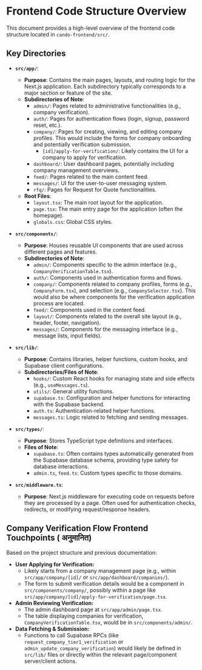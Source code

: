 # Frontend Code Structure Overview

This document provides a high-level overview of the frontend code structure located in `cando-frontend/src/`.

## Key Directories

*   **`src/app/`**:
    *   **Purpose**: Contains the main pages, layouts, and routing logic for the Next.js application. Each subdirectory typically corresponds to a major section or feature of the site.
    *   **Subdirectories of Note**:
        *   `admin/`: Pages related to administrative functionalities (e.g., company verification).
        *   `auth/`: Pages for authentication flows (login, signup, password reset, etc.).
        *   `company/`: Pages for creating, viewing, and editing company profiles. This would include the forms for company onboarding and potentially verification submission.
            *   `[id]/apply-for-verification/`: Likely contains the UI for a company to apply for verification.
        *   `dashboard/`: User dashboard pages, potentially including company management overviews.
        *   `feed/`: Pages related to the main content feed.
        *   `messages/`: UI for the user-to-user messaging system.
        *   `rfq/`: Pages for Request for Quote functionalities.
    *   **Root Files**:
        *   `layout.tsx`: The main root layout for the application.
        *   `page.tsx`: The main entry page for the application (often the homepage).
        *   `globals.css`: Global CSS styles.

*   **`src/components/`**:
    *   **Purpose**: Houses reusable UI components that are used across different pages and features.
    *   **Subdirectories of Note**:
        *   `admin/`: Components specific to the admin interface (e.g., `CompanyVerificationTable.tsx`).
        *   `auth/`: Components used in authentication forms and flows.
        *   `company/`: Components related to company profiles, forms (e.g., `CompanyForm.tsx`), and selection (e.g., `CompanySelector.tsx`). This would also be where components for the verification application process are located.
        *   `feed/`: Components used in the content feed.
        *   `layout/`: Components related to the overall site layout (e.g., header, footer, navigation).
        *   `messages/`: Components for the messaging interface (e.g., message lists, input fields).

*   **`src/lib/`**:
    *   **Purpose**: Contains libraries, helper functions, custom hooks, and Supabase client configurations.
    *   **Subdirectories/Files of Note**:
        *   `hooks/`: Custom React hooks for managing state and side effects (e.g., `useMessages.ts`).
        *   `utils/`: General utility functions.
        *   `supabase.ts`: Configuration and helper functions for interacting with the Supabase backend.
        *   `auth.ts`: Authentication-related helper functions.
        *   `messages.ts`: Logic related to fetching and sending messages.

*   **`src/types/`**:
    *   **Purpose**: Stores TypeScript type definitions and interfaces.
    *   **Files of Note**:
        *   `supabase.ts`: Often contains types automatically generated from the Supabase database schema, providing type safety for database interactions.
        *   `admin.ts`, `feed.ts`: Custom types specific to those domains.

*   **`src/middleware.ts`**:
    *   **Purpose**: Next.js middleware for executing code on requests before they are processed by a page. Often used for authentication checks, redirects, or modifying request/response headers.

## Company Verification Flow Frontend Touchpoints ( अनुमानित)

Based on the project structure and previous documentation:

*   **User Applying for Verification:**
    *   Likely starts from a company management page (e.g., within `src/app/company/[id]/` or `src/app/dashboard/companies/`).
    *   The form to submit verification details would be a component in `src/components/company/`, possibly within a page like `src/app/company/[id]/apply-for-verification/page.tsx`.
*   **Admin Reviewing Verification:**
    *   The admin dashboard page at `src/app/admin/page.tsx`.
    *   The table displaying companies for verification, `CompanyVerificationTable.tsx`, would be in `src/components/admin/`.
*   **Data Fetching & Submission:**
    *   Functions to call Supabase RPCs (like `request_company_tier1_verification` or `admin_update_company_verification`) would likely be defined in `src/lib/` files or directly within the relevant page/component server/client actions. 